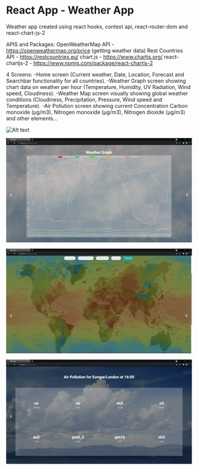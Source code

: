 # React App - Weather App

Weather app created using react hooks, context api, react-router-dom and react-chart-js-2

APIS and Packages:
OpenWeatherMap API - https://openweathermap.org/price (getting weather data)
Rest Countries API - https://restcountries.eu/
chart.js - https://www.chartjs.org/
react-chartjs-2 - https://www.npmjs.com/package/react-chartjs-2

4 Screens:
-Home screen (Current weather, Date, Location, Forecast and Searchbar functionality for all countries).
-Weather Graph screen showing chart data on weather per hour (Temperature, Humidity, UV Radiation, Wind speed, Cloudiness).
-Weather Map screen visually showing global weather conditions (Cloudiness, Precipitation, Pressure, Wind speed and Temperature).
-Air Pollution screen showing current Сoncentration Carbon monoxide (μg/m3), Nitrogen monoxide (μg/m3), Nitrogen dioxide (μg/m3) and other elements...

![Alt text](./src/Res/home?raw=true "Home")

![Alt text](./src/Res/weathergraph.png?raw=true "WeatherGraph")

![Alt text](./src/Res/weathermap.png?raw=true "WeatherMap")

![Alt text](./src/Res/airpollution.png?raw=true "AirPollution")